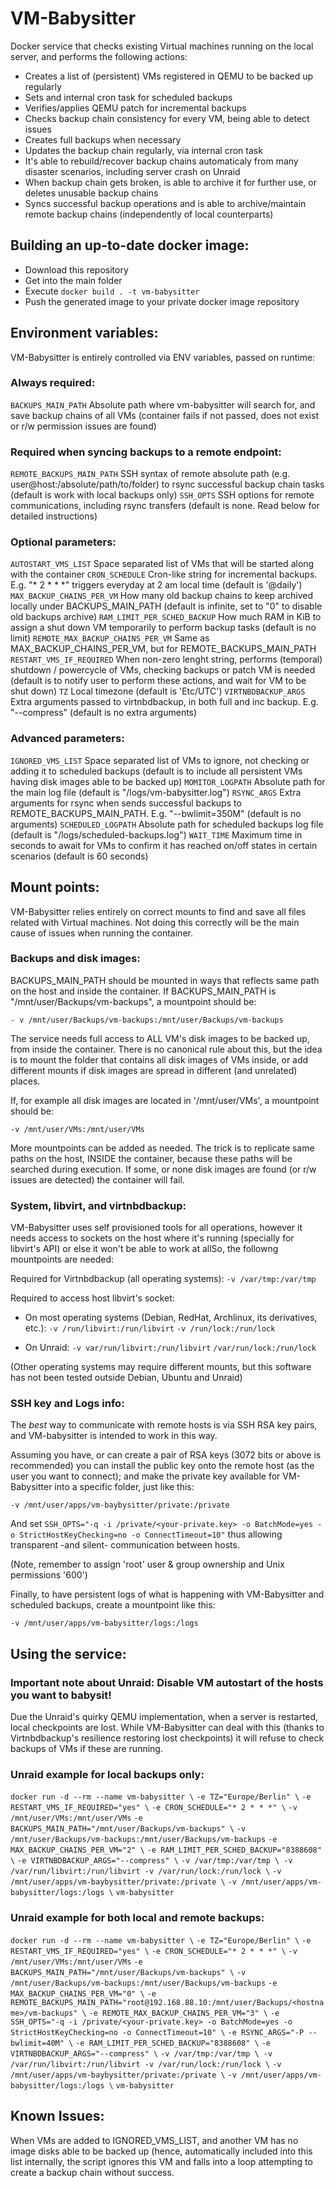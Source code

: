 # VM-Babysitter

Docker service that checks existing Virtual machines running on the local server, and performs the following actions:

- Creates a list of (persistent) VMs registered in QEMU to be backed up regularly
- Sets and internal cron task for scheduled backups
- Verifies/applies QEMU patch for incremental backups
- Checks backup chain consistency for every VM, being able to detect issues
- Creates full backups when necessary
- Updates the backup chain regularly, via internal cron task
- It's able to rebuild/recover backup chains automaticaly from many disaster scenarios, including server crash on Unraid
- When backup chain gets broken, is able to archive it for further use, or deletes unusable backup chains
- Syncs successful backup operations and is able to archive/maintain remote backup chains (independently of local counterparts)

## Building an up-to-date docker image:

- Download this repository
- Get into the main folder
- Execute `docker build . -t vm-babysitter`
- Push the generated image to your private docker image repository

## Environment variables:

VM-Babysitter is entirely controlled via ENV variables, passed on runtime:

### Always required:
`BACKUPS_MAIN_PATH`               Absolute path where vm-babysitter will search for, and save backup chains of all VMs (container fails if not passed, does not exist or r/w permission issues are found)

### Required when syncing backups to a remote endpoint:
`REMOTE_BACKUPS_MAIN_PATH`        SSH syntax of remote absolute path (e.g. user@host:/absolute/path/to/folder) to rsync successful backup chain tasks (default is work with local backups only)
`SSH_OPTS`                        SSH options for remote communications, including rsync transfers (default is none. Read below for detailed instructions)

### Optional parameters:
`AUTOSTART_VMS_LIST`              Space separated list of VMs that will be started along with the container
`CRON_SCHEDULE`                   Cron-like string for incremental backups. E.g. "* 2 * * *" triggers everyday at 2 am local time (default is '@daily')
`MAX_BACKUP_CHAINS_PER_VM`        How many old backup chains to keep archived locally under BACKUPS_MAIN_PATH (default is infinite, set to "0" to disable old backups archive)
`RAM_LIMIT_PER_SCHED_BACKUP`      How much RAM in KiB to assign a shut down VM temporarily to perform backup tasks (default is no limit)
`REMOTE_MAX_BACKUP_CHAINS_PER_VM` Same as MAX_BACKUP_CHAINS_PER_VM, but for REMOTE_BACKUPS_MAIN_PATH
`RESTART_VMS_IF_REQUIRED`         When non-zero lenght string, performs (temporal) shutdown / powercycle of VMs, checking backups or patch VM is needed (default is to notify user to perform these actions, and wait for VM to be shut down)
`TZ`                              Local timezone (default is 'Etc/UTC')
`VIRTNBDBACKUP_ARGS`              Extra arguments passed to virtnbdbackup, in both full and inc backup. E.g. "--compress" (default is no extra arguments)

### Advanced parameters:
`IGNORED_VMS_LIST`                Space separated list of VMs to ignore, not checking or adding it to scheduled backups (default is to include all persistent VMs having disk images able to be backed up)
`MOMITOR_LOGPATH`                 Absolute path for the main log file (default is "/logs/vm-babysitter.log")
`RSYNC_ARGS`                      Extra arguments for rsync when sends successful backups to REMOTE_BACKUPS_MAIN_PATH. E.g. "--bwlimit=350M" (default is no arguments)
`SCHEDULED_LOGPATH`               Absolute path for scheduled backups log file (default is "/logs/scheduled-backups.log")
`WAIT_TIME`                       Maximum time in seconds to await for VMs to confirm it has reached on/off states in certain scenarios (default is 60 seconds)

## Mount points:

VM-Babysitter relies entirely on correct mounts to find and save all files related with Virtual machines. Not doing this correctly will be the main cause of issues when running the container.

### Backups and disk images:

BACKUPS_MAIN_PATH should be mounted in ways that reflects same path on the host and inside the container. If BACKUPS_MAIN_PATH is "/mnt/user/Backups/vm-backups", a mountpoint should be:

`- v /mnt/user/Backups/vm-backups:/mnt/user/Backups/vm-backups`

The service needs full access to ALL VM's disk images to be backed up, from inside the container. There is no canonical rule about this, but the idea is to mount the folder that contains all disk images of VMs inside, or add different mounts if disk images are spread in different (and unrelated) places.

If, for example all disk images are located in '/mnt/user/VMs', a mountpoint should be:

`-v /mnt/user/VMs:/mnt/user/VMs`

More mountpoints can be added as needed. The trick is to replicate same paths on the host, INSIDE the container, because these paths will be searched during execution.
If some, or none disk images are found (or r/w issues are detected) the container will fail.

### System, libvirt, and virtnbdbackup:

VM-Babysitter uses self provisioned tools for all operations, however it needs access to sockets on the host where it's running (specially for libvirt's API) or else it won't be able to work at allSo, the followng mountpoints are needed:

Required for Virtnbdbackup (all operating systems):
`-v /var/tmp:/var/tmp`

Required to access host libvirt's socket:

- On most operating systems (Debian, RedHat, Archlinux, its derivatives, etc.):
 `-v /run/libvirt:/run/libvirt`
 `-v /run/lock:/run/lock`

- On Unraid:
 `-v var/run/libvirt:/run/libvirt`
 `/var/run/lock:/run/lock`

(Other operating systems may require different mounts, but this software has not been tested outside Debian, Ubuntu and Unraid)

### SSH key and Logs info:

The *best* way to communicate with remote hosts is via SSH RSA key pairs, and VM-babysitter is intended to work in this way.

Assuming you have, or can create a pair of RSA keys (3072 bits or above is recommended) you can install the public key onto the remote host (as the user you want to connect); and make the private key available for VM-Babysitter into a specific folder, just like this:

`-v /mnt/user/apps/vm-baybysitter/private:/private`

And set `SSH_OPTS="-q -i /private/<your-private.key> -o BatchMode=yes -o StrictHostKeyChecking=no -o ConnectTimeout=10"`
thus allowing transparent -and silent- communication between hosts.

(Note, remember to assign 'root' user & group ownership and Unix permissions '600')

Finally, to have persistent logs of what is happening with VM-Babysitter and scheduled backups, create a mountpoint like this:

`-v /mnt/user/apps/vm-babysitter/logs:/logs`

## Using the service:

### Important note about Unraid: Disable VM autostart of the hosts you want to babysit!

Due the Unraid's quirky QEMU implementation, when a server is restarted, local checkpoints are lost. While VM-Babysitter can deal with this (thanks to Virtnbdbackup's resilience restoring lost checkpoints) it will refuse to check backups of VMs if these are running.

### Unraid example for local backups only:

`docker run -d --rm --name vm-babysitter \`
`-e TZ="Europe/Berlin" \`
`-e RESTART_VMS_IF_REQUIRED="yes" \`
`-e CRON_SCHEDULE="* 2 * * *" \`
`-v /mnt/user/VMs:/mnt/user/VMs`
`-e BACKUPS_MAIN_PATH="/mnt/user/Backups/vm-backups" \`
`-v /mnt/user/Backups/vm-backups:/mnt/user/Backups/vm-backups`
`-e MAX_BACKUP_CHAINS_PER_VM="2" \`
`-e RAM_LIMIT_PER_SCHED_BACKUP="8388608" \`
`-e VIRTNBDBACKUP_ARGS="--compress" \`
`-v /var/tmp:/var/tmp \ -v /var/run/libvirt:/run/libvirt -v /var/run/lock:/run/lock \`
`-v /mnt/user/apps/vm-baybysitter/private:/private \`
`-v /mnt/user/apps/vm-babysitter/logs:/logs \`
`vm-babysitter`

### Unraid example for both local and remote backups:

`docker run -d --rm --name vm-babysitter \`
`-e TZ="Europe/Berlin" \`
`-e RESTART_VMS_IF_REQUIRED="yes" \`
`-e CRON_SCHEDULE="* 2 * * *" \`
`-v /mnt/user/VMs:/mnt/user/VMs`
`-e BACKUPS_MAIN_PATH="/mnt/user/Backups/vm-backups" \`
`-v /mnt/user/Backups/vm-backups:/mnt/user/Backups/vm-backups`
`-e MAX_BACKUP_CHAINS_PER_VM="0" \`
`-e REMOTE_BACKUPS_MAIN_PATH="root@192.168.88.10:/mnt/user/Backups/<hostname>/vm-backups" \`
`-e REMOTE_MAX_BACKUP_CHAINS_PER_VM="3" \`
`-e SSH_OPTS="-q -i /private/<your-private.key> -o BatchMode=yes -o StrictHostKeyChecking=no -o ConnectTimeout=10" \`
`-e RSYNC_ARGS="-P --bwlimit=40M" \`
`-e RAM_LIMIT_PER_SCHED_BACKUP="8388608" \`
`-e VIRTNBDBACKUP_ARGS="--compress" \`
`-v /var/tmp:/var/tmp \ -v /var/run/libvirt:/run/libvirt -v /var/run/lock:/run/lock \`
`-v /mnt/user/apps/vm-baybysitter/private:/private \`
`-v /mnt/user/apps/vm-babysitter/logs:/logs \`
`vm-babysitter`

## Known Issues:

When VMs are added to IGNORED_VMS_LIST, and another VM has no image disks able to be backed up (hence, automatically included into this list internally, the script ignores this VM and falls into a loop attempting to create a backup chain without success.
